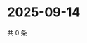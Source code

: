 # 2025-09-14

共 0 条

<!-- BEGIN ZHIHUVIDEO -->
<!-- 最后更新时间 Sun Sep 14 2025 07:09:27 GMT+0800 (China Standard Time) -->

<!-- END ZHIHUVIDEO -->
